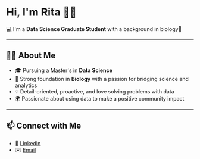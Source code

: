 # Hi, I'm Rita 🌸✨  

💻 I'm a **Data Science Graduate Student** with a background in biology🔬 

---

## 👩‍💻 About Me  
- 🎓 Pursuing a Master's in **Data Science**  
- 🧬 Strong foundation in **Biology** with a passion for bridging science and analytics  
- 💡 Detail-oriented, proactive, and love solving problems with data  
- 🌍 Passionate about using data to make a positive community impact  

----
## 📫 Connect with Me  
- 💼 [LinkedIn](https://www.linkedin.com/in/rita-zaarour-598b69167/)  
- ✉️ [Email](ritazaarour9@gmail.com)  
